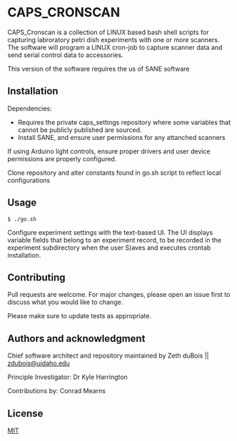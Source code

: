 # CAPS_CRONSCAN

CAPS_Cronscan is a collection of LINUX based bash shell scripts for capturing labroratory petri dish experiments with one or more scanners. The software will program a LINUX cron-job to capture scanner data and send serial control data to accessories. 

This version of the software requires the us of SANE software

## Installation

Dependencies:
* Requires the private caps_settings repository where some variables that cannot be publicly published are sourced.  
* Install SANE, and ensure user permissions for any attanched scanners

If using Arduino light controls, ensure proper drivers and user device permissions are properly configured.

Clone repository and alter constants found in go.sh script to reflect local configurations


## Usage

```terminal
$ ./go.sh
```

Configure experiment settings with the text-based UI. The UI displays variable fields that belong to an experiment record, to be recorded in the experiment subdirectory when the user S)aves and executes crontab installation.

## Contributing
Pull requests are welcome. For major changes, please open an issue first to discuss what you would like to change.

Please make sure to update tests as appropriate.

## Authors and acknowledgment
Chief software architect and repository maintained by Zeth duBois || zdubois@uidaho.edu

Principle Investigator: Dr Kyle Harrington

Contributions by: Conrad Mearns

## License
[MIT](https://choosealicense.com/licenses/mit/)
